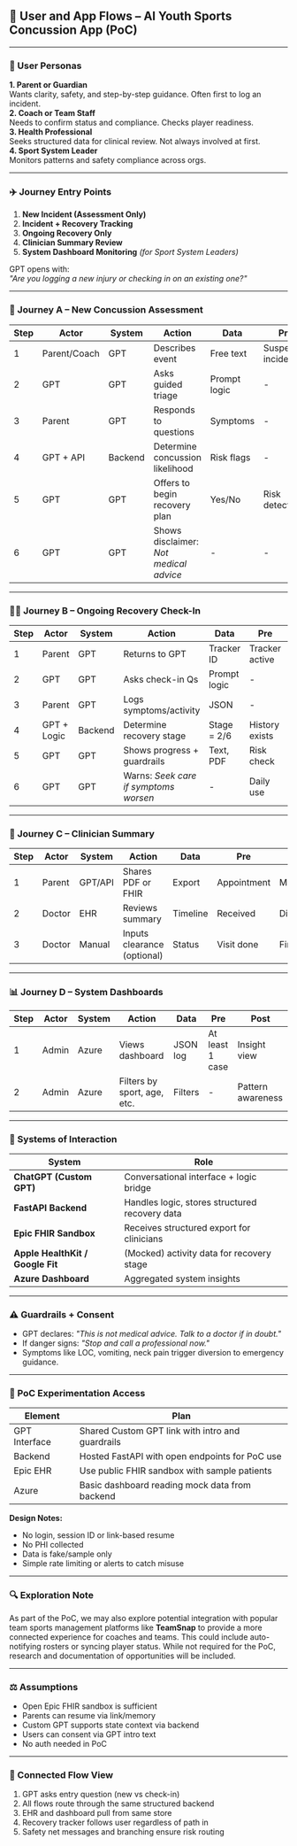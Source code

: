 ## 👤 User and App Flows – AI Youth Sports Concussion App (PoC)

---

### 👥 User Personas

**1. Parent or Guardian**  
Wants clarity, safety, and step-by-step guidance. Often first to log an incident.  
**2. Coach or Team Staff**  
Needs to confirm status and compliance. Checks player readiness.  
**3. Health Professional**  
Seeks structured data for clinical review. Not always involved at first.  
**4. Sport System Leader**  
Monitors patterns and safety compliance across orgs.

---

### ✈️ Journey Entry Points

1. **New Incident (Assessment Only)**  
2. **Incident + Recovery Tracking**  
3. **Ongoing Recovery Only**  
4. **Clinician Summary Review**  
5. **System Dashboard Monitoring** *(for Sport System Leaders)*

GPT opens with:  
*"Are you logging a new injury or checking in on an existing one?"*

---

### 🔄 Journey A – New Concussion Assessment

| Step | Actor | System | Action | Data | Pre | Post |
|------|-------|--------|--------|------|-----|------|
| 1 | Parent/Coach | GPT | Describes event | Free text | Suspected incident | Start thread |
| 2 | GPT | GPT | Asks guided triage | Prompt logic | - | Capture symptoms |
| 3 | Parent | GPT | Responds to questions | Symptoms | - | Record structured data |
| 4 | GPT + API | Backend | Determine concussion likelihood | Risk flags | - | Start tracker |
| 5 | GPT | GPT | Offers to begin recovery plan | Yes/No | Risk detected | Link to Journey B |
| 6 | GPT | GPT | Shows disclaimer: *Not medical advice* | - | - | Informed consent |

---

### 🏋️‍♂️ Journey B – Ongoing Recovery Check-In

| Step | Actor | System | Action | Data | Pre | Post |
|------|-------|--------|--------|------|-----|------|
| 1 | Parent | GPT | Returns to GPT | Tracker ID | Tracker active | Resume context |
| 2 | GPT | GPT | Asks check-in Qs | Prompt logic | - | Structured inputs |
| 3 | Parent | GPT | Logs symptoms/activity | JSON | - | Store update |
| 4 | GPT + Logic | Backend | Determine recovery stage | Stage = 2/6 | History exists | Stage guidance |
| 5 | GPT | GPT | Shows progress + guardrails | Text, PDF | Risk check | Offer share/export |
| 6 | GPT | GPT | Warns: *Seek care if symptoms worsen* | - | Daily use | Close loop or repeat |

---

### 💼 Journey C – Clinician Summary

| Step | Actor | System | Action | Data | Pre | Post |
|------|-------|--------|--------|------|-----|------|
| 1 | Parent | GPT/API | Shares PDF or FHIR | Export | Appointment | MD gets context |
| 2 | Doctor | EHR | Reviews summary | Timeline | Received | Diagnosis/support |
| 3 | Doctor | Manual | Inputs clearance (optional) | Status | Visit done | Final stage set |

---

### 📊 Journey D – System Dashboards

| Step | Actor | System | Action | Data | Pre | Post |
|------|-------|--------|--------|------|-----|------|
| 1 | Admin | Azure | Views dashboard | JSON log | At least 1 case | Insight view |
| 2 | Admin | Azure | Filters by sport, age, etc. | Filters | - | Pattern awareness |

---

### 🔌 Systems of Interaction

| System | Role |
|--------|------|
| **ChatGPT (Custom GPT)** | Conversational interface + logic bridge |
| **FastAPI Backend** | Handles logic, stores structured recovery data |
| **Epic FHIR Sandbox** | Receives structured export for clinicians |
| **Apple HealthKit / Google Fit** | (Mocked) activity data for recovery stage |
| **Azure Dashboard** | Aggregated system insights |

---

### ⚠️ Guardrails + Consent

- GPT declares: *"This is not medical advice. Talk to a doctor if in doubt."*
- If danger signs: *"Stop and call a professional now."*
- Symptoms like LOC, vomiting, neck pain trigger diversion to emergency guidance.

---

### 🧪 PoC Experimentation Access

| Element | Plan |
|---------|------|
| GPT Interface | Shared Custom GPT link with intro and guardrails |
| Backend | Hosted FastAPI with open endpoints for PoC use |
| Epic EHR | Use public FHIR sandbox with sample patients |
| Azure | Basic dashboard reading mock data from backend |

**Design Notes:**
- No login, session ID or link-based resume
- No PHI collected
- Data is fake/sample only
- Simple rate limiting or alerts to catch misuse

---

### 🔍 Exploration Note

As part of the PoC, we may also explore potential integration with popular team sports management platforms like **TeamSnap** to provide a more connected experience for coaches and teams. This could include auto-notifying rosters or syncing player status. While not required for the PoC, research and documentation of opportunities will be included.

---

### ⚖️ Assumptions

- Open Epic FHIR sandbox is sufficient
- Parents can resume via link/memory
- Custom GPT supports state context via backend
- Users can consent via GPT intro text
- No auth needed in PoC

---

### 🔗 Connected Flow View

1. GPT asks entry question (new vs check-in)  
2. All flows route through the same structured backend  
3. EHR and dashboard pull from same store  
4. Recovery tracker follows user regardless of path in  
5. Safety net messages and branching ensure risk routing